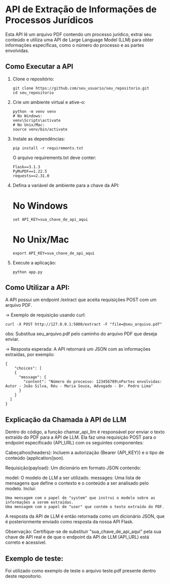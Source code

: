 # API de Extração de Informações de Processos Jurídicos

Esta API lê um arquivo PDF contendo um processo jurídico, extrai seu conteúdo e utiliza uma API de Large Language Model (LLM) para obter informações específicas, como o número do processo e as partes envolvidas.

## Como Executar a API

1. Clone o repositório:
   
       git clone https://github.com/seu_usuario/seu_repositorio.git
       cd seu_repositorio
   
3. Crie um ambiente virtual e ative-o:

       python -m venv venv
       # No Windows:
       venv\Scripts\activate
       # No Unix/Mac:
       source venv/bin/activate

4. Instale as dependências:

       pip install -r requirements.txt

   O arquivo requirements.txt deve conter:

       Flask==3.1.3
       PyMuPDF==1.22.5
       requests==2.31.0

5. Defina a variável de ambiente para a chave da API:

   # No Windows
       set API_KEY=sua_chave_de_api_aqui
   # No Unix/Mac
       export API_KEY=sua_chave_de_api_aqui

6. Execute a aplicação:

       python app.py

## Como Utilizar a API:
  A API possui um endpoint /extract que aceita requisições POST com um arquivo PDF.

-> Exemplo de requisição usando curl:
  
    curl -X POST http://127.0.0.1:5000/extract -F "file=@seu_arquivo.pdf"

  obs: Substitua seu_arquivo.pdf pelo caminho do arquivo PDF que deseja enviar.

-> Resposta esperada:
  A API retornará um JSON com as informações extraídas, por exemplo:
  
    {
        "choices": [
        {
          "message": {
            "content": "Número do processo: 123456789\nPartes envolvidas: Autor - João Silva, Réu - Maria Souza, Advogado - Dr. Pedro Lima"
          }
        }
      ]
    }

## Explicação da Chamada à API de LLM
  Dentro do código, a função chamar_api_llm é responsável por enviar o texto extraído do PDF para a API de LLM. Ela faz uma requisição POST para o endpoint especificado (API_URL) com os seguintes componentes:

  Cabeçalhos(headers): Incluem a autorização (Bearer {API_KEY}) e o tipo de conteúdo (application/json).

  Requisição(payload): Um dicionário em formato JSON contendo:

  model: O modelo de LLM a ser utilizado.
  messages: Uma lista de mensagens que define o contexto e o conteúdo a ser analisado pelo modelo. Inclui:
  
    Uma mensagem com o papel de "system" que instrui o modelo sobre as informações a serem extraídas.
    Uma mensagem com o papel de "user" que contém o texto extraído do PDF.
  
  A resposta da API de LLM é então retornada como um dicionário JSON, que é posteriormente enviado como resposta da nossa API Flask.

  Observação: Certifique-se de substituir "sua_chave_de_api_aqui" pela sua chave de API real e de que o endpoint da API de LLM (API_URL) está correto e acessível.

## Exemplo de teste:
  Foi utilizado como exemplo de teste o arquivo teste.pdf presente dentro deste repositorio.
 
